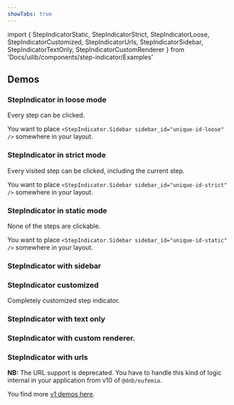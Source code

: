 ```yaml
---
showTabs: true
---
```


import {
StepIndicatorStatic,
StepIndicatorStrict,
StepIndicatorLoose,
StepIndicatorCustomized,
StepIndicatorUrls,
StepIndicatorSidebar,
StepIndicatorTextOnly,
StepIndicatorCustomRenderer
} from 'Docs/uilib/components/step-indicator/Examples'

## Demos

### StepIndicator in loose mode

Every step can be clicked.

You want to place `<StepIndicator.Sidebar sidebar_id="unique-id-loose" />` somewhere in your layout.

<StepIndicatorLoose />

### StepIndicator in strict mode

Every visited step can be clicked, including the current step.

You want to place `<StepIndicator.Sidebar sidebar_id="unique-id-strict" />` somewhere in your layout.

<StepIndicatorStrict />

### StepIndicator in static mode

None of the steps are clickable.

You want to place `<StepIndicator.Sidebar sidebar_id="unique-id-static" />` somewhere in your layout.

<StepIndicatorStatic />

### StepIndicator with sidebar

<StepIndicatorSidebar />

### StepIndicator customized

Completely customized step indicator.

<StepIndicatorCustomized />

### StepIndicator with text only

<StepIndicatorTextOnly />

### StepIndicator with custom renderer.

<StepIndicatorCustomRenderer />

### StepIndicator with urls

**NB:** The URL support is deprecated. You have to handle this kind of logic internal in your application from v10 of `@dnb/eufemia`.

You find more [v1 demos here](/uilib/components/step-indicator/demos-v1).

<StepIndicatorUrls />
